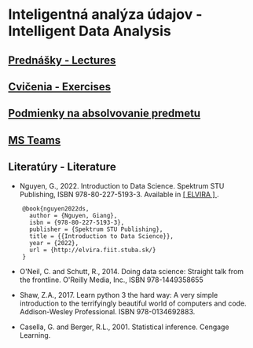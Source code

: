 #  Inteligentná analýza údajov - Intelligent Data Analysis

## [Prednášky - Lectures](https://github.com/FIIT-IAU/2020-2021/tree/master/prednasky)

## [Cvičenia - Exercises](https://github.com/FIIT-IAU/2020-2021/tree/master/cvicenia)

## [Podmienky na absolvovanie predmetu](https://github.com/FIIT-IAU/2020-2021/blob/master/rozne/README.md)

## [MS Teams](https://teams.microsoft.com/l/team/19%3a2af455676bc54a39adbc74e2a51183a5%40thread.tacv2/conversations?groupId=77262e15-c891-4ab9-bc88-3de7c6d1c66f&tenantId=25733538-6b16-4aa3-8ed6-297eb79b8e06)


Literatúry - Literature
------------

- Nguyen, G., 2022. Introduction to Data Science. Spektrum STU Publishing, ISBN 978-80-227-5193-3. Available in [ [ ELVIRA ] ](http://elvira.fiit.stuba.sk/).
```
    @book{nguyen2022ds,   
      author = {Nguyen, Giang},  
      isbn = {978-80-227-5193-3},   
      publisher = {Spektrum STU Publishing},  
      title = {{Introduction to Data Science}},  
      year = {2022},
      url = {http://elvira.fiit.stuba.sk/}
    }
```
- O'Neil, C. and Schutt, R., 2014. Doing data science: Straight talk from the frontline. O'Reilly Media, Inc., ISBN 978-1449358655

- Shaw, Z.A., 2017. Learn python 3 the hard way: A very simple introduction to the terrifyingly beautiful world of computers and code. Addison-Wesley Professional. ISBN 978-0134692883.

- Casella, G. and Berger, R.L., 2001. Statistical inference. Cengage Learning.
